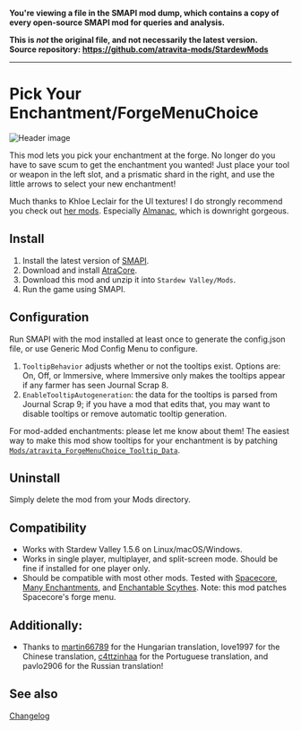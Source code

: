 **You're viewing a file in the SMAPI mod dump, which contains a copy of every open-source SMAPI mod
for queries and analysis.**

**This is _not_ the original file, and not necessarily the latest version.**  
**Source repository: https://github.com/atravita-mods/StardewMods**

----

Pick Your Enchantment/ForgeMenuChoice
===========================

![Header image](docs/tools.gif)

This mod lets you pick your enchantment at the forge. No longer do you have to save scum to get the enchantment you wanted! Just place your tool or weapon in the left slot, and a prismatic shard in the right, and use the little arrows to select your new enchantment! 

Much thanks to Khloe Leclair for the UI textures! I do strongly recommend you check out [her mods](https://www.nexusmods.com/stardewvalley/users/138772588?tab=user+files). Especially [Almanac](https://www.nexusmods.com/stardewvalley/mods/11022), which is downright gorgeous.

## Install

1. Install the latest version of [SMAPI](https://smapi.io).
2. Download and install [AtraCore](https://www.nexusmods.com/stardewvalley/mods/12932).
2. Download this mod and unzip it into `Stardew Valley/Mods`.
3. Run the game using SMAPI.

## Configuration
Run SMAPI with the mod installed at least once to generate the config.json file, or use Generic Mod Config Menu to configure.

1. `TooltipBehavior` adjusts whether or not the tooltips exist. Options are: On, Off, or Immersive, where Immersive only makes the tooltips appear if any farmer has seen Journal Scrap 8.
2. `EnableTooltipAutogeneration`: the data for the tooltips is parsed from Journal Scrap 9; if you have a mod that edits that, you may want to disable tooltips or remove automatic tooltip generation.

For mod-added enchantments: please let me know about them! The easiest way to make this mod show tooltips for your enchantment is by patching [`Mods/atravita_ForgeMenuChoice_Tooltip_Data`](ForgeMenuChoice/README.md). 

## Uninstall
Simply delete the mod from your Mods directory.

## Compatibility

* Works with Stardew Valley 1.5.6 on Linux/macOS/Windows.
* Works in single player, multiplayer, and split-screen mode. Should be fine if installed for one player only.
* Should be compatible with most other mods. Tested with [Spacecore](https://www.nexusmods.com/stardewvalley/mods/1348), [Many Enchantments](https://www.nexusmods.com/stardewvalley/mods/8824), and [Enchantable Scythes](https://www.nexusmods.com/stardewvalley/mods/10668). Note: this mod patches Spacecore's forge menu.

## Additionally:

* Thanks to [martin66789](https://forums.nexusmods.com/index.php?/user/27323031-martin66789/) for the Hungarian translation, love1997 for the Chinese translation, [c4ttzinhaa](https://github.com/atravita-mods/StardewMods/commits?author=c4ttzinhaa) for the Portuguese translation, and pavlo2906 for the Russian translation!

## See also

[Changelog](docs/Changelog.md)
